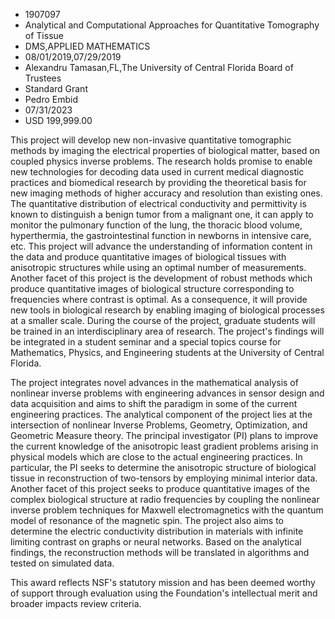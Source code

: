 
* 1907097
* Analytical and Computational Approaches for Quantitative Tomography of Tissue
* DMS,APPLIED MATHEMATICS
* 08/01/2019,07/29/2019
* Alexandru Tamasan,FL,The University of Central Florida Board of Trustees
* Standard Grant
* Pedro Embid
* 07/31/2023
* USD 199,999.00

This project will develop new non-invasive quantitative tomographic methods by
imaging the electrical properties of biological matter, based on coupled physics
inverse problems. The research holds promise to enable new technologies for
decoding data used in current medical diagnostic practices and biomedical
research by providing the theoretical basis for new imaging methods of higher
accuracy and resolution than existing ones. The quantitative distribution of
electrical conductivity and permittivity is known to distinguish a benign tumor
from a malignant one, it can apply to monitor the pulmonary function of the
lung, the thoracic blood volume, hyperthermia, the gastrointestinal function in
newborns in intensive care, etc. This project will advance the understanding of
information content in the data and produce quantitative images of biological
tissues with anisotropic structures while using an optimal number of
measurements. Another facet of this project is the development of robust methods
which produce quantitative images of biological structure corresponding to
frequencies where contrast is optimal. As a consequence, it will provide new
tools in biological research by enabling imaging of biological processes at a
smaller scale. During the course of the project, graduate students will be
trained in an interdisciplinary area of research. The project's findings will be
integrated in a student seminar and a special topics course for Mathematics,
Physics, and Engineering students at the University of Central Florida.

The project integrates novel advances in the mathematical analysis of nonlinear
inverse problems with engineering advances in sensor design and data acquisition
and aims to shift the paradigm in some of the current engineering practices. The
analytical component of the project lies at the intersection of nonlinear
Inverse Problems, Geometry, Optimization, and Geometric Measure theory. The
principal investigator (PI) plans to improve the current knowledge of the
anisotropic least gradient problems arising in physical models which are close
to the actual engineering practices. In particular, the PI seeks to determine
the anisotropic structure of biological tissue in reconstruction of two-tensors
by employing minimal interior data. Another facet of this project seeks to
produce quantitative images of the complex biological structure at radio
frequencies by coupling the nonlinear inverse problem techniques for Maxwell
electromagnetics with the quantum model of resonance of the magnetic spin. The
project also aims to determine the electric conductivity distribution in
materials with infinite limiting contrast on graphs or neural networks. Based on
the analytical findings, the reconstruction methods will be translated in
algorithms and tested on simulated data.

This award reflects NSF's statutory mission and has been deemed worthy of
support through evaluation using the Foundation's intellectual merit and broader
impacts review criteria.
